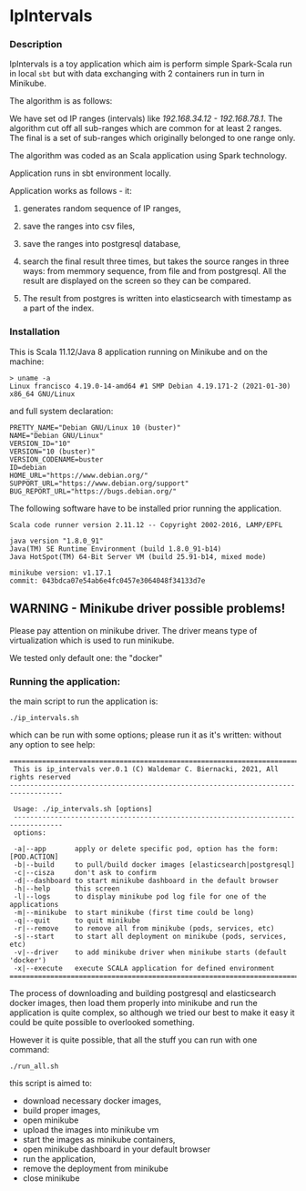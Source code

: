 # IpIntervals

### Description

IpIntervals is a toy application which aim is perform simple Spark-Scala 
run in local `sbt` but with data exchanging with 2 containers run in turn
in Minikube.
 
The algorithm is as follows:

We have set od IP ranges (intervals) like *192.168.34.12 - 192.168.78.1*.
The algorithm cut off all sub-ranges which are common for at least 2 ranges.
The final is a set of sub-ranges which originally belonged to one range only.

The algorithm was coded as an Scala application using Spark technology.

Application runs in sbt environment locally.

Application works as follows - it:

1. generates random sequence of IP ranges,

2. save the ranges into csv files,

3. save the ranges into postgresql database,

4. search the final result three times, but takes the source ranges in three
ways: from memmory sequence, from file and from postgresql. All the result are
displayed on the screen so they can be compared.

5. The result from postgres is written into elasticsearch with timestamp as a part
of the index.

### Installation


This is Scala 11.12/Java 8 application running on Minikube and on the machine:
```
> uname -a
Linux francisco 4.19.0-14-amd64 #1 SMP Debian 4.19.171-2 (2021-01-30) x86_64 GNU/Linux
```

and full system declaration:

```
PRETTY_NAME="Debian GNU/Linux 10 (buster)"
NAME="Debian GNU/Linux"
VERSION_ID="10"
VERSION="10 (buster)"
VERSION_CODENAME=buster
ID=debian
HOME_URL="https://www.debian.org/"
SUPPORT_URL="https://www.debian.org/support"
BUG_REPORT_URL="https://bugs.debian.org/"
```

The following software have to be installed prior running the application.

```
Scala code runner version 2.11.12 -- Copyright 2002-2016, LAMP/EPFL
```

```
java version "1.8.0_91"
Java(TM) SE Runtime Environment (build 1.8.0_91-b14)
Java HotSpot(TM) 64-Bit Server VM (build 25.91-b14, mixed mode)
```

```
minikube version: v1.17.1
commit: 043bdca07e54ab6e4fc0457e3064048f34133d7e
```  
## WARNING - Minikube driver possible problems!

Please pay attention on minikube driver. The driver means type of virtualization
which is used to run minikube.

We tested only default one: the "docker"

### Running the application:

the main script to run the application is:

```
./ip_intervals.sh
```

which can be run with some options; please run it as it's written: without any option to
see help:
```
===================================================================================
 This is ip_intervals ver.0.1 (C) Waldemar C. Biernacki, 2021, All rights reserved
-----------------------------------------------------------------------------------

 Usage: ./ip_intervals.sh [options]
 ----------------------------------------------------------------------------------
 options:

 -a|--app       apply or delete specific pod, option has the form: [POD.ACTION]
 -b|--build     to pull/build docker images [elasticsearch|postgresql]
 -c|--cisza     don't ask to confirm
 -d|--dashboard to start minikube dashboard in the default browser
 -h|--help      this screen
 -l|--logs      to display minikube pod log file for one of the applications
 -m|--minikube  to start minikube (first time could be long)
 -q|--quit      to quit minikube
 -r|--remove    to remove all from minikube (pods, services, etc)
 -s|--start     to start all deployment on minikube (pods, services, etc)
 -v|--driver    to add minikube driver when minikube starts (default 'docker')
 -x|--execute   execute SCALA application for defined environment
===================================================================================
```

The process of downloading and building postgresql and elasticsearch docker images,
then load them properly into minikube and run the application is quite complex,
so although we tried our best to make it easy it could be quite possible
to overlooked something. 

However it is quite possible, that all the stuff you can run with one command:

```
./run_all.sh
```
this script is aimed to:
 
- download necessary docker images,
- build proper images,
- open minikube
- upload the images into minikube vm
- start the images as minikube containers,
- open minikube dashboard in your default browser
- run the application,
- remove the deployment from minikube
- close minikube

